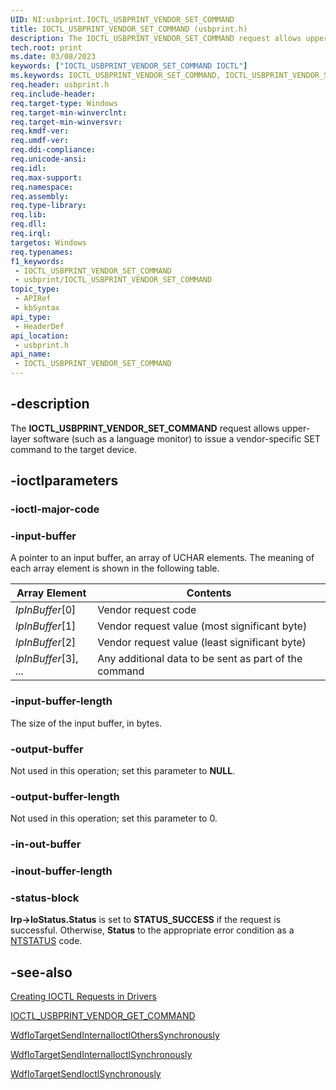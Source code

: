 ```yaml
---
UID: NI:usbprint.IOCTL_USBPRINT_VENDOR_SET_COMMAND
title: IOCTL_USBPRINT_VENDOR_SET_COMMAND (usbprint.h)
description: The IOCTL_USBPRINT_VENDOR_SET_COMMAND request allows upper-layer software (such as a language monitor) to issue a vendor-specific SET command to the target device.
tech.root: print
ms.date: 03/08/2023
keywords: ["IOCTL_USBPRINT_VENDOR_SET_COMMAND IOCTL"]
ms.keywords: IOCTL_USBPRINT_VENDOR_SET_COMMAND, IOCTL_USBPRINT_VENDOR_SET_COMMAND control, IOCTL_USBPRINT_VENDOR_SET_COMMAND control code [Print Devices], print.ioctl_usbprint_vendor_set_command, usbioctl_b3ea3ada-47c2-4acc-b08c-2d16e9d3ead1.xml, usbprint/IOCTL_USBPRINT_VENDOR_SET_COMMAND
req.header: usbprint.h
req.include-header: 
req.target-type: Windows
req.target-min-winverclnt: 
req.target-min-winversvr: 
req.kmdf-ver: 
req.umdf-ver: 
req.ddi-compliance: 
req.unicode-ansi: 
req.idl: 
req.max-support: 
req.namespace: 
req.assembly: 
req.type-library: 
req.lib: 
req.dll: 
req.irql: 
targetos: Windows
req.typenames: 
f1_keywords:
 - IOCTL_USBPRINT_VENDOR_SET_COMMAND
 - usbprint/IOCTL_USBPRINT_VENDOR_SET_COMMAND
topic_type:
 - APIRef
 - kbSyntax
api_type:
 - HeaderDef
api_location:
 - usbprint.h
api_name:
 - IOCTL_USBPRINT_VENDOR_SET_COMMAND
---
```


## -description

The **IOCTL_USBPRINT_VENDOR_SET_COMMAND** request allows upper-layer software (such as a language monitor) to issue a vendor-specific SET command to the target device.

## -ioctlparameters

### -ioctl-major-code

### -input-buffer

A pointer to an input buffer, an array of UCHAR elements. The meaning of each array element is shown in the following table.

| Array Element | Contents |
|---|---|
| *lpInBuffer*\[0\] | Vendor request code |
| *lpInBuffer*\[1\] | Vendor request value (most significant byte) |
| *lpInBuffer*\[2\] | Vendor request value (least significant byte) |
| *lpInBuffer*\[3\], ... | Any additional data to be sent as part of the command |

### -input-buffer-length

The size of the input buffer, in bytes.

### -output-buffer

Not used in this operation; set this parameter to **NULL**.

### -output-buffer-length

Not used in this operation; set this parameter to 0.

### -in-out-buffer

### -inout-buffer-length

### -status-block

**Irp->IoStatus.Status** is set to **STATUS_SUCCESS** if the request is successful. Otherwise, **Status** to the appropriate error condition as a [NTSTATUS](/windows-hardware/drivers/kernel/using-ntstatus-values) code.

## -see-also

[Creating IOCTL Requests in Drivers](/windows-hardware/drivers/kernel/creating-ioctl-requests-in-drivers)

[IOCTL_USBPRINT_VENDOR_GET_COMMAND](./ni-usbprint-ioctl_usbprint_vendor_get_command.md)

[WdfIoTargetSendInternalIoctlOthersSynchronously](../wdfiotarget/nf-wdfiotarget-wdfiotargetsendinternalioctlotherssynchronously.md)

[WdfIoTargetSendInternalIoctlSynchronously](../wdfiotarget/nf-wdfiotarget-wdfiotargetsendinternalioctlsynchronously.md)

[WdfIoTargetSendIoctlSynchronously](../wdfiotarget/nf-wdfiotarget-wdfiotargetsendioctlsynchronously.md)